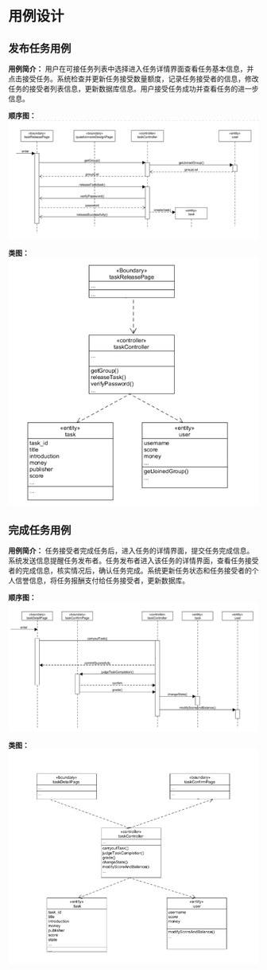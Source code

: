 # 用例设计

## 发布任务用例
**用例简介：** 用户在可接任务列表中选择进入任务详情界面查看任务基本信息，并点击接受任务。系统检查并更新任务接受数量额度，记录任务接受者的信息，修改任务的接受者列表信息，更新数据库信息。用户接受任务成功并查看任务的进一步信息。

**顺序图：**   
![](../image/7.5.1.png)  

**类图：**   
![](../image/7.5.2.png)  


## 完成任务用例
**用例简介：** 任务接受者完成任务后，进入任务的详情界面，提交任务完成信息。系统发送信息提醒任务发布者。任务发布者进入该任务的详情界面，查看任务接受者的完成信息，核实情况后，确认任务完成。系统更新任务状态和任务接受者的个人信誉信息，将任务报酬支付给任务接受者，更新数据库。 

**顺序图：**   
![](../image/7.5.3.png)  

**类图：**   
![](../image/7.5.4.png)  
